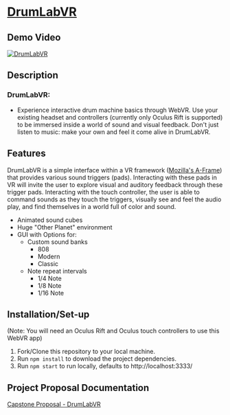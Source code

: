 # [DrumLabVR](http://drumlabvr.firebaseapp.com "Click to view in VR")

## Demo Video

[![DrumLabVR](http://i68.tinypic.com/2h58lq8.png)](https://vimeo.com/267151849 "Click to watch demo")

## Description

### DrumLabVR:
- Experience interactive drum machine basics through WebVR. Use your existing headset and controllers (currently only Oculus Rift is supported) to be immersed inside a world of sound and visual feedback. Don't just listen to music: make your own and feel it come alive in DrumLabVR.



## Features

DrumLabVR is a simple interface within a VR framework ([Mozilla's A-Frame](https://aframe.io)) that provides various sound triggers (pads). Interacting with these pads in VR will invite the user to explore visual and auditory feedback through these trigger pads. Interacting with the touch controller, the user is able to command sounds as they touch the triggers, visually see and feel the audio play, and find themselves in a world full of color and sound.

- Animated sound cubes
- Huge "Other Planet" environment
- GUI with Options for:
  - Custom sound banks
    - 808
    - Modern
    - Classic
  - Note repeat intervals
    - 1/4 Note
    - 1/8 Note
    - 1/16 Note

## Installation/Set-up

(Note: You will need an Oculus Rift and Oculus touch controllers to use this WebVR app)

1. Fork/Clone this repository to your local machine.
1. Run `npm install` to download the project dependencies.
1. Run `npm start` to run locally, defaults to http://localhost:3333/

## Project Proposal Documentation

[Capstone Proposal - DrumLabVR](https://github.com/Vision-X/capstone-docs/blob/master/proposal.md)
